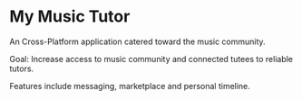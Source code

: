 # My Music Tutor

An Cross-Platform application catered toward the music community. 

Goal: Increase access to music community and connected tutees to reliable tutors.

Features include messaging, marketplace and personal timeline. 
